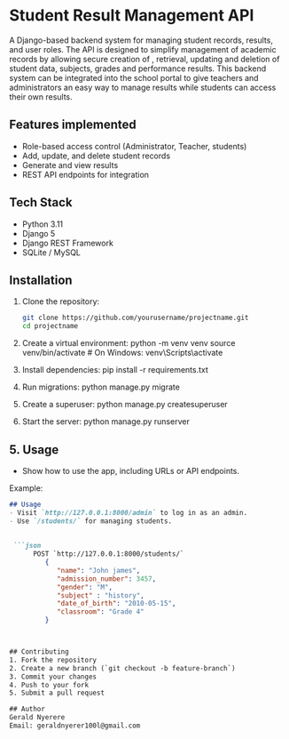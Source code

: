 # Student Result Management API

A Django-based backend system for managing student records, results, and user roles.
The API is designed  to simplify management of academic records by allowing secure creation of , retrieval, updating and deletion of student data, subjects, grades and performance results.
This backend system can be integrated into the school portal to give teachers and administrators an easy way to manage results while students can access their own results.

## Features implemented
- Role-based access control  (Administrator, Teacher, students)
- Add, update, and delete student records
- Generate and view results
- REST API endpoints for integration

## Tech Stack
- Python 3.11
- Django 5
- Django REST Framework
- SQLite / MySQL

## Installation
1. Clone the repository:
   ```bash
   git clone https://github.com/yourusername/projectname.git
   cd projectname

2. Create a virtual environment:
python -m venv venv
source venv/bin/activate  # On Windows: venv\Scripts\activate
3. Install dependencies:
pip install -r requirements.txt

4. Run migrations:
python manage.py migrate

5. Create a superuser:
python manage.py createsuperuser

6. Start the server:
python manage.py runserver


## **5. Usage**
- Show how to use the app, including URLs or API endpoints.

Example:
```markdown
## Usage
- Visit `http://127.0.0.1:8000/admin` to log in as an admin.
- Use `/students/` for managing students.
 
 
 ```json  
      POST `http://127.0.0.1:8000/students/`       
         {
            "name": "John james",
            "admission_number": 3457,
            "gender": "M",
            "subject" : "history",
            "date_of_birth": "2010-05-15",
            "classroom": "Grade 4"
         }



## Contributing
1. Fork the repository
2. Create a new branch (`git checkout -b feature-branch`)
3. Commit your changes
4. Push to your fork
5. Submit a pull request

## Author
Gerald Nyerere  
Email: geraldnyerer100l@gmail.com
